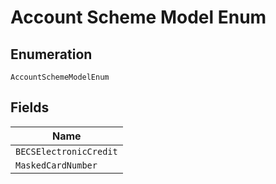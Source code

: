 
# Account Scheme Model Enum

## Enumeration

`AccountSchemeModelEnum`

## Fields

| Name |
|  --- |
| `BECSElectronicCredit` |
| `MaskedCardNumber` |

